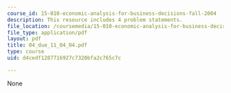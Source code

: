 ```yaml
---
course_id: 15-010-economic-analysis-for-business-decisions-fall-2004
description: This resource includes 4 problem statements.
file_location: /coursemedia/15-010-economic-analysis-for-business-decisions-fall-2004/d4cedf1287716927c7320bfa2c765c7c_04_due_11_04_04.pdf
file_type: application/pdf
layout: pdf
title: 04_due_11_04_04.pdf
type: course
uid: d4cedf1287716927c7320bfa2c765c7c

---
```

None